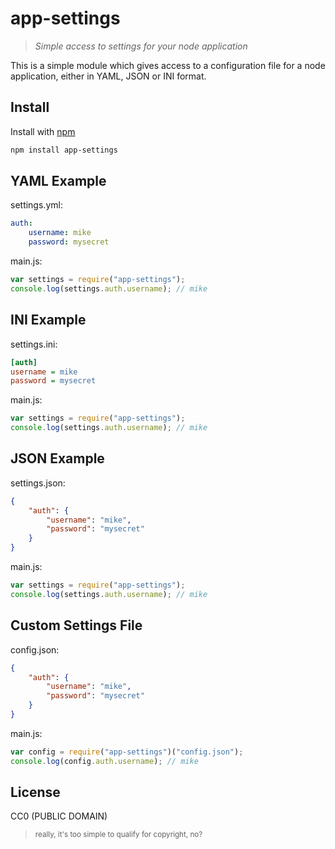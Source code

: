 # app-settings

>*Simple access to settings for your node application*

This is a simple module which gives access to a configuration file for a node application, either in YAML, JSON or INI format.

## Install

Install with [npm](https://npmjs.org/package/app-settings)

```bash
npm install app-settings
```


## YAML Example

settings.yml:
```yml
auth:
    username: mike
    password: mysecret
```

main.js:
```js
var settings = require("app-settings");
console.log(settings.auth.username); // mike
```


## INI Example

settings.ini:
```ini
[auth]
username = mike
password = mysecret
```

main.js:
```js
var settings = require("app-settings");
console.log(settings.auth.username); // mike
```


## JSON Example

settings.json:
```json
{
    "auth": {
        "username": "mike",
        "password": "mysecret"
    }
}
```

main.js:
```js
var settings = require("app-settings");
console.log(settings.auth.username); // mike
```


## Custom Settings File

config.json:
```json
{
    "auth": {
        "username": "mike",
        "password": "mysecret"
    }
}
```

main.js:

```js
var config = require("app-settings")("config.json");
console.log(config.auth.username); // mike
```

## License

CC0 (PUBLIC DOMAIN)

> <small>really, it's too simple to qualify for copyright, no?</small>
